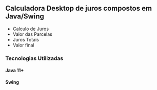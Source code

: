## Calculadora Desktop de juros compostos em Java/Swing

- Calculo de Juros
- Valor das Parcelas
- Juros Totais
- Valor final

### Tecnologias Utilizadas
#### Java 11+
#### Swing



